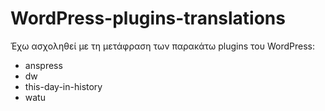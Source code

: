 # WordPress-plugins-translations

Έχω ασχοληθεί με τη μετάφραση των παρακάτω plugins του WordPress:

 - anspress
 - dw
 - this-day-in-history
 - watu

